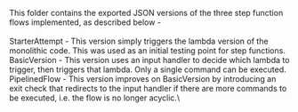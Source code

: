 This folder contains the exported JSON versions of the three step function flows implemented, as described below -\
\
StarterAttempt - This version simply triggers the lambda version of the monolithic code. This was used as an initial testing point for step functions.\
BasicVersion - This version uses an input handler to decide which lambda to trigger, then triggers that lambda. Only a single command can be executed.\
PipelinedFlow - This version improves on BasicVersion by introducing an exit check that redirects to the input handler if there are more commands to be executed, i.e. the flow is no longer acyclic.\